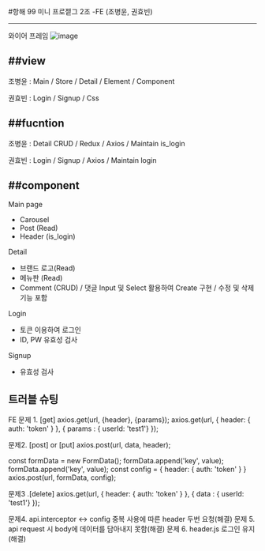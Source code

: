 
#항해 99 미니 프로젵그 2조 -FE (조병윤, 권효빈)

---

와이어 프레임
![image](https://user-images.githubusercontent.com/98735742/163386008-a66203cb-35cb-4079-b5e0-363849aaa228.png)


##view
---
조병윤 : Main / Store / Detail / Element / Component

권효빈 : Login / Signup / Css

##fucntion
---
조병윤 : Detail CRUD / Redux / Axios / Maintain is_login

권효빈 : Login / Signup / Axios / Maintain login

##component
---
Main page
- Carousel
- Post (Read)
- Header (is_login)

Detail
- 브랜드 로고(Read)
- 메뉴판 (Read)
- Comment (CRUD) / 댓글 Input 및 Select 활용하여 Create 구현 / 수정 및 삭제 기능 포함

Login
- 토큰 이용하여 로그인
- ID, PW 유효성 검사

Signup
- 유효성 검사

## 트러블 슈팅
FE
문제 1. [get]
axios.get(url, {header}, {params});
axios.get(url, { header: { auth: 'token' } }, { params : { userId: 'test1'} });

문제2. [post] or [put]
axios.post(url, data, header); 

const formData = new FormData();
formData.append('key', value);
formData.append('key', value);
const config = { header: { auth: 'token' } }
axios.post(url, formData, config);

문제3 .[delete]
axios.get(url, { header: { auth: 'token' } }, { data : { userId: 'test1'} });

문제4. api.interceptor ↔ config 중복 사용에 따른 header 두번 요청(해결)
문제 5. api request 시  body에 데이터를 담아내지 못함(해결)
문제 6.  header.js 로그인 유지(해결)
